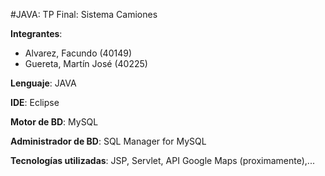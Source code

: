 #JAVA: TP Final: Sistema Camiones

**Integrantes**: 
+ Alvarez, Facundo (40149)
+ Guereta, Martín José (40225)

**Lenguaje**: JAVA

**IDE**: Eclipse

**Motor de BD**: MySQL

**Administrador de BD**: SQL Manager for MySQL

**Tecnologías utilizadas**: JSP, Servlet, API Google Maps (proximamente),...

